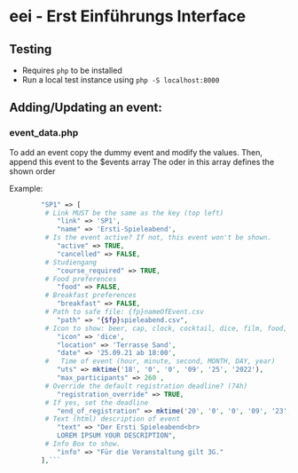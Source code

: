 # eei - Erst Einführungs Interface

## Testing
* Requires `php` to be installed
* Run a local test instance using `php -S localhost:8000`

## Adding/Updating an event:
### event_data.php
To add an event copy the dummy event and modify the values. Then, append this event to the $events array
The oder in this array defines the shown order

Example:
```php
        "SP1" => [
         # Link MUST be the same as the key (top left)
            "link" => 'SP1',
            "name" => 'Ersti-Spieleabend',
         # Is the event active? If not, this event won't be shown.
            "active" => TRUE,
            "cancelled" => FALSE,
         # Studiengang
            "course_required" => TRUE,
         # Food preferences
            "food" => FALSE,
         # Breakfast preferences
            "breakfast" => FALSE,
         # Path to safe file: {fp}nameOfEvent.csv
            "path" => "{$fp}spieleabend.csv",
         # Icon to show: beer, cap, clock, cocktail, dice, film, food, grill, hiking, home, marker, route, sings
            "icon" => 'dice',
            "location" => 'Terrasse Sand',
            "date" => '25.09.21 ab 18:00',
         #   Time of event (hour, minute, second, MONTH, DAY, year)
            "uts" => mktime('18', '0', '0', '09', '25', '2022'),
            "max_participants" => 260 ,
         # Override the default registration deadline? (74h)
            "registration_override" => TRUE,
         # If yes, set the deadline
            "end_of_registration" => mktime('20', '0', '0', '09', '23', '2021'),
         # Text (html) description of event
            "text" => "Der Ersti Spieleabend<br>
            LOREM IPSUM YOUR DESCRIPTION",
         # Info Box to show.
            "info" => "Für die Veranstaltung gilt 3G."
        ],```
